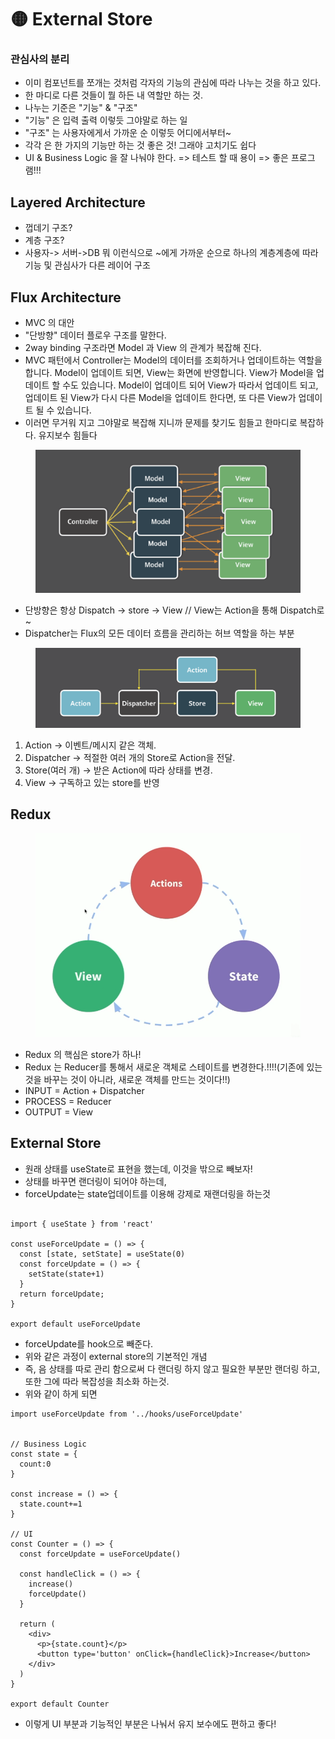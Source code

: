# 🟡 External Store

### 관심사의 분리

* 이미 컴포넌트를 쪼개는 것처럼 각자의 기능의 관심에 따라 나누는 것을 하고 있다.
* 한 마디로 다른 것들이 뭘 하든 내 역할만 하는 것.
* 나누는 기준은 "기능" & "구조"
* "기능" 은 입력 출력 이렇듯 그야말로 하는 일
* "구조" 는 사용자에게서 가까운 순 이렇듯 어디에서부터\~
* 각각 은 한 가지의 기능만 하는 것 좋은 것! 그래야 고치기도 쉽다
* UI & Business Logic 을 잘 나눠야 한다. => 테스트 할 때 용이 => 좋은 프로그램!!!

## Layered Architecture

* 껍데기 구조?
* 계층 구조?
* 사용자-> 서버->DB 뭐 이런식으로 \~에게 가까운 순으로 하나의 계층계층에 따라 기능 및 관심사가 다른 레이어 구조

## Flux Architecture

* MVC 의 대안
* "단방향" 데이터 플로우 구조를 말한다.
* 2way binding 구조라면 Model 과 View 의 관계가 복잡해 진다.
* MVC 패턴에서 Controller는 Model의 데이터를 조회하거나 업데이트하는 역할을 합니다. Model이 업데이트 되면, View는 화면에 반영합니다. View가 Model을 업데이트 할 수도 있습니다. Model이 업데이트 되어 View가 따라서 업데이트 되고, 업데이트 된 View가 다시 다른 Model을 업데이트 한다면, 또 다른 View가 업데이트 될 수 있습니다.
* 이러면 무거워 지고 그야말로 복잡해 지니까 문제를 찾기도 힘들고 한마디로 복잡하다. 유지보수 힘들다

<figure><img src="../.gitbook/assets/image.png" alt=""><figcaption></figcaption></figure>

* 단방향은 항상 Dispatch -> store -> View // View는 Action을 통해 Dispatch로\~
* Dispatcher는 Flux의 모든 데이터 흐름을 관리하는 허브 역할을 하는 부분

<figure><img src="../.gitbook/assets/image (1).png" alt=""><figcaption></figcaption></figure>

1. Action -> 이벤트/메시지 같은 객체.
2. Dispatcher -> 적절한 여러  개의 Store로 Action을 전달.
3. Store(여러 개) -> 받은 Action에 따라 상태를 변경.
4. View -> 구독하고 있는 store를 반영

## Redux

<figure><img src="../.gitbook/assets/image (2).png" alt=""><figcaption></figcaption></figure>

* Redux 의 핵심은 store가 하나!
* Redux 는 Reducer를 통해서 새로운 객체로 스테이트를 변경한다.!!!!(기존에 있는것을 바꾸는 것이 아니라, 새로운 객체를 만드는 것이다!!)
* INPUT = Action + Dispatcher
* PROCESS = Reducer
* OUTPUT = View

## External Store

* 원래 상태를 useState로 표현을 했는데, 이것을 밖으로 빼보자!
* 상태를 바꾸면 랜더링이 되어야 하는데,&#x20;
* forceUpdate는 state업데이트를 이용해 강제로 재랜더링을 하는것

```tsx

import { useState } from 'react'

const useForceUpdate = () => {
  const [state, setState] = useState(0)
  const forceUpdate = () => {
    setState(state+1)
  }
  return forceUpdate;
}

export default useForceUpdate

```

* forceUpdate를 hook으로 빼준다.
* 위와 같은 과정이 external store의 기본적인 개념
* 즉, 음 상태를 따로 관리 함으로써 다 랜더링 하지 않고 필요한 부분만 랜더링 하고, 또한 그에 따라 복잡성을 최소화 하는것.
* 위와 같이 하게 되면

```tsx
import useForceUpdate from '../hooks/useForceUpdate'


// Business Logic
const state = {
  count:0
}

const increase = () => {
  state.count+=1
}

// UI
const Counter = () => {
  const forceUpdate = useForceUpdate()
  
  const handleClick = () => {
    increase()
    forceUpdate()
  }

  return (
    <div>
      <p>{state.count}</p>
      <button type='button' onClick={handleClick}>Increase</button>
    </div>
  )
}

export default Counter
```

* 이렇게 UI 부분과 기능적인 부분은 나눠서 유지 보수에도 편하고 좋다!
